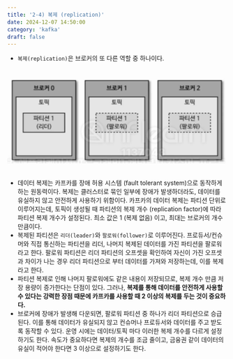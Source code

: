 ```yaml
---
title: '2-4) 복제 (replication)'
date: 2024-12-07 14:50:00
category: 'kafka'
draft: false
---
```


- `복제(replication)`은 브로커의 또 다른 역할 중 하나이다.

</br>

<div align="left">
  <img src="./images/스크린샷 2024-12-07 오후 2.41.51.png" width="500px" />
</div>

</br>

- 데이터 복제는 카프카를 장애 허용 시스템 (fault tolerant system)으로 동작하게 하는 원동력이다. 복제는 클러스터로 묶인 일부에 장애가 발생하더라도, 데이터를 유실하지 않고 안전하게 사용하기 위함이다. 카프카의 데이터 복제는 파티션 단위로 이루어지는데, 토픽이 생성될 때 파티션의 복제 개수 (replication factor)에 따라 파티션 복제 개수가 설정된다. 최소 값은 1 (복제 없음) 이고, 최대는 브로커의 개수만큼이다.
- 복제된 파티션은 `리더(leader)`와 `팔로워(follower)`로 이루어진다. 프로듀서/컨슈머와 직접 통신하는 파티션을 리더, 나머지 복제된 데이터를 가진 파티션을 팔로워라고 한다. 팔로워 파티션은 리더 파티션의 오프셋을 확인하여 자신이 가진 오프셋과 차이가 나는 경우 리더 파티션으로 부터 데이터를 가져와 저장하는데, 이를 복제라고 한다.
- 파티션 복제로 인해 나머지 팔로워에도 같은 내용이 저장되므로, 복제 개수 만큼 저장 용량이 증가한다는 단점이 있다. 그러나, **복제를 통해 데이터를 안전하게 사용할 수 있다는 강력한 장점 때문에 카프카를 사용할 때 2 이상의 복제를 두는 것이 중요하다.**
- 브로커에 장애가 발생해 다운되면, 팔로워 파티션 중 하나가 리더 파티션으로 승급된다. 이를 통해 데이터가 유실되지 않고 컨슈머나 프로듀서와 데이터를 주고 받도록 동작할 수 있다. 운영 시에는 데이터/토픽 마다 이러한 복제 개수를 다르게 설정하기도 한다. 속도가 중요하다면 복제의 개수를 조금 줄이고, 금융권 같이 데이터의 유실이 적어야 한다면 3 이상으로 설정하기도 한다.